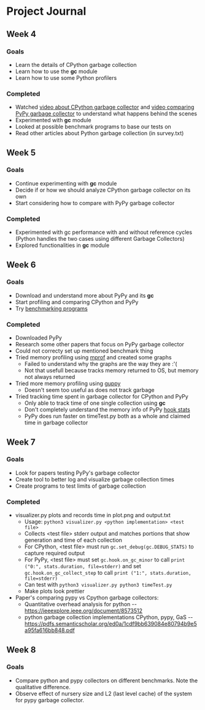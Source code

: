 # Project Journal

## Week 4
### Goals
* Learn the details of CPython garbage collection
* Learn how to use the **gc** module
* Learn how to use some Python profilers
### Completed
* Watched [video about CPython garbage collector](https://www.youtube.com/watch?v=CLW5Lyc1FN8) and [video comparing PyPy garbage collector](https://www.youtube.com/watch?v=zQVytExlnEk) to understand what happens behind the scenes
* Experimented with **gc** module
* Looked at possible benchmark programs to base our tests on
* Read other articles about Python garbage collection (in survey.txt)

## Week 5
### Goals
* Continue experimenting with **gc** module
* Decide if or how we should analyze CPython garbage collector on its own
* Start considering how to compare with PyPy garbage collector
### Completed
* Experimented with gc performance with and without reference cycles (Python handles the two cases using different Garbage Collectors)
* Explored functionalities in **gc** module

## Week 6
### Goals
* Download and understand more about PyPy and its **gc**
* Start profiling and comparing CPython and PyPy
* Try [benchmarking programs](https://github.com/CAS-Atlantic/python-gc-benchmark/tree/master/)
### Completed
* Downloaded PyPy
* Research some other papers that focus on PyPy garbage collector
* Could not correcty set up mentioned benchmark thing
* Tried memory profiling using [mprof](https://pypi.org/project/memory-profiler/) and created some graphs
    * Failed to understand why the graphs are the way they are :'(
    * Not that usefull because tracks memory returned to OS, but memory not always returned
* Tried more memory profiling using [guppy](https://pypi.org/project/guppy3/)
    * Doesn't seem too useful as does not track garbage
* Tried tracking time spent in garbage collector for CPython and PyPy
    * Only able to track time of one single collection using **gc** 
    * Don't completely understand the memory info of PyPy [hook stats](https://doc.pypy.org/en/latest/gc_info.html#gc-hooks)
    * PyPy does run faster on timeTest.py both as a whole and claimed time in garbage collector

## Week 7
### Goals
* Look for papers testing PyPy's garbage collector
* Create tool to better log and visualize garbage collection times
* Create programs to test limits of garbage collection
### Completed
* visualizer.py plots and records time in plot.png and output.txt
    * Usage: `python3 visualizer.py <python implementation> <test file>`
    * Collects \<test file\> stderr output and matches portions that show generation and time of each collection
    * For CPython, \<test file\> must run `gc.set_debug(gc.DEBUG_STATS)` to capture required output
    * For PyPy, \<test file\> must set `gc.hook.on_gc_minor` to call `print ("0:", stats.duration, file=stderr)` and set `gc.hook.on_gc_collect_step` to call `print ("1:", stats.duration, file=stderr)`
    * Can test with `python3 visualizer.py python3 timeTest.py`
    * Make plots look prettier
* Paper's comparing pypy vs Cpython garbage collectors:
    * Quantitative overhead analysis for python -- https://ieeexplore.ieee.org/document/8573512
    * python garbage collection implementations CPython, pypy, GaS -- https://pdfs.semanticscholar.org/ed0a/1cdf9bb639084e80794b9e5a95fa616bb848.pdf

## Week 8
### Goals
* Compare python and pypy collectors on different benchmarks. Note the qualitative difference.
* Observe effect of nursery size and L2 (last level cache) of the system for pypy garbage collector.
